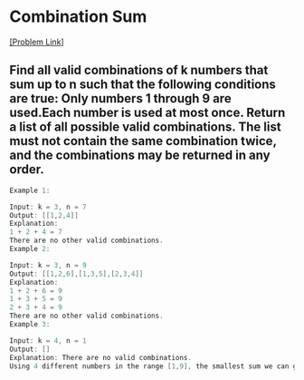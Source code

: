 # Combination Sum

[[Problem Link]](https://leetcode.com/problems/combination-sum-iii/description/)

## Find all valid combinations of k numbers that sum up to n such that the following conditions are true: Only numbers 1 through 9 are used.Each number is used at most once. Return a list of all possible valid combinations. The list must not contain the same combination twice, and the combinations may be returned in any order.

```cpp
Example 1:

Input: k = 3, n = 7
Output: [[1,2,4]]
Explanation:
1 + 2 + 4 = 7
There are no other valid combinations.
Example 2:

Input: k = 3, n = 9
Output: [[1,2,6],[1,3,5],[2,3,4]]
Explanation:
1 + 2 + 6 = 9
1 + 3 + 5 = 9
2 + 3 + 4 = 9
There are no other valid combinations.
Example 3:

Input: k = 4, n = 1
Output: []
Explanation: There are no valid combinations.
Using 4 different numbers in the range [1,9], the smallest sum we can get is 1+2+3+4 = 10 and since 10 > 1, there are no valid combination.
```